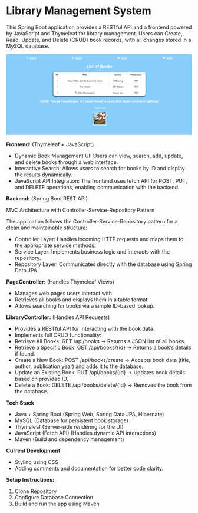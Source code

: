 # **Library Management System**

This Spring Boot application provides a RESTful API and a frontend powered by JavaScript and Thymeleaf for library management. Users can Create, Read, Update, and Delete (CRUD) book records, with all changes stored in a MySQL database.


![Screenshot](src/main/resources/static/images/book-library-project.png)

**Frontend:** (Thymeleaf + JavaScript)
- Dynamic Book Management UI: Users can view, search, add, update, and delete books through a web interface.
- Interactive Search: Allows users to search for books by ID and display the results dynamically.
- JavaScript API Integration: The frontend uses fetch API for POST, PUT, and DELETE operations, enabling communication with the backend.
  
**Backend:** (Spring Boot REST API)

MVC Architecture with Controller-Service-Repository Pattern

The application follows the Controller-Service-Repository pattern for a clean and maintainable structure:

- Controller Layer: Handles incoming HTTP requests and maps them to the appropriate service methods.
- Service Layer: Implements business logic and interacts with the repository.
- Repository Layer: Communicates directly with the database using Spring Data JPA.

**PageController:** (Handles Thymeleaf Views)
- Manages web pages users interact with.
- Retrieves all books and displays them in a table format.
- Allows searching for books via a simple ID-based lookup.
  
**LibraryController:** (Handles API Requests)
- Provides a RESTful API for interacting with the book data.
- Implements full CRUD functionality:
- Retrieve All Books: GET /api/books → Returns a JSON list of all books.
- Retrieve a Specific Book: GET /api/books/{id} → Returns a book’s details if found.
- Create a New Book: POST /api/books/create → Accepts book data (title, author, publication year) and adds it to the database.
- Update an Existing Book: PUT /api/books/{id} → Updates book details based on provided ID.
- Delete a Book: DELETE /api/books/delete/{id} → Removes the book from the database.
  
**Tech Stack**
- Java + Spring Boot (Spring Web, Spring Data JPA, Hibernate)
- MySQL (Database for persistent book storage)
- Thymeleaf (Server-side rendering for the UI)
- JavaScript (Fetch API) (Handles dynamic API interactions)
- Maven (Build and dependency management)
  
**Current Development**
- Styling using CSS
- Adding comments and documentation for better code clarity.

**Setup Instructions:**
1. Clone Repository
2. Configure Database Connection
3. Build and run the app using Maven
   








